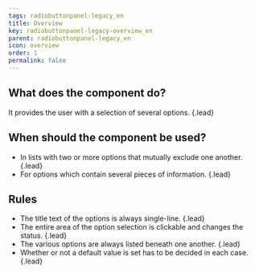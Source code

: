 ```yaml
---
tags: radiobuttonpanel-legacy_en
title: Overview
key: radiobuttonpanel-legacy-overview_en
parent: radiobuttonpanel-legacy_en
icon: overview
order: 1
permalink: false  
---
```


## What does the component do?
It provides the user with a selection of several options. {.lead}

## When should the component be used?
* In lists with two or more options that mutually exclude one another. {.lead}
* For options which contain several pieces of information. {.lead}

## Rules
* The title text of the options is always single-line. {.lead}
* The entire area of the option selection is clickable and changes the status. {.lead}
* The various options are always listed beneath one another. {.lead}
* Whether or not a default value is set has to be decided in each case. {.lead}
